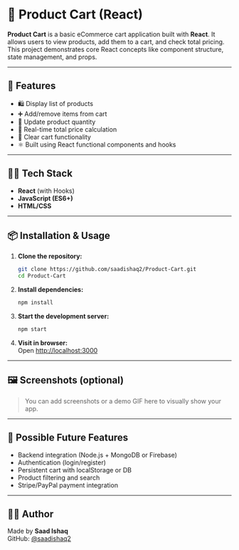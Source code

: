 
# 🛒 Product Cart (React)

**Product Cart** is a basic eCommerce cart application built with **React**. It allows users to view products, add them to a cart, and check total pricing. This project demonstrates core React concepts like component structure, state management, and props.

---

## 🚀 Features

- 🛍️ Display list of products  
- ➕ Add/remove items from cart  
- 🔁 Update product quantity  
- 💸 Real-time total price calculation  
- 🧼 Clear cart functionality  
- ⚛️ Built using React functional components and hooks

---

## 🧑‍💻 Tech Stack

- **React** (with Hooks)  
- **JavaScript (ES6+)**  
- **HTML/CSS**

---

## 📦 Installation & Usage

1. **Clone the repository:**  
   ```bash
   git clone https://github.com/saadishaq2/Product-Cart.git
   cd Product-Cart
   ```

2. **Install dependencies:**  
   ```bash
   npm install
   ```

3. **Start the development server:**  
   ```bash
   npm start
   ```

4. **Visit in browser:**  
   Open [http://localhost:3000](http://localhost:3000)

---

## 🖼️ Screenshots (optional)

> You can add screenshots or a demo GIF here to visually show your app.

---

## 🔮 Possible Future Features

- Backend integration (Node.js + MongoDB or Firebase)  
- Authentication (login/register)  
- Persistent cart with localStorage or DB  
- Product filtering and search  
- Stripe/PayPal payment integration

---

## 🙋‍♂️ Author

Made by **Saad Ishaq**  
GitHub: [@saadishaq2](https://github.com/saadishaq2)
